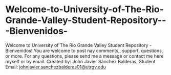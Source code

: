 # Welcome-to-University-of-The-Rio-Grande-Valley-Student-Repository---Bienvenidos-
Welcome to University of The Rio Grande Valley Student Repository - Bienvenidos! You are welcome to post nay comments,, support, questions, or more. For any questions, please send me a message or contact me here myself or by email. Created by: John Javier Sánchez Balderas, Student Email: johnjavier.sanchezbalderas01@utrgv.edu
